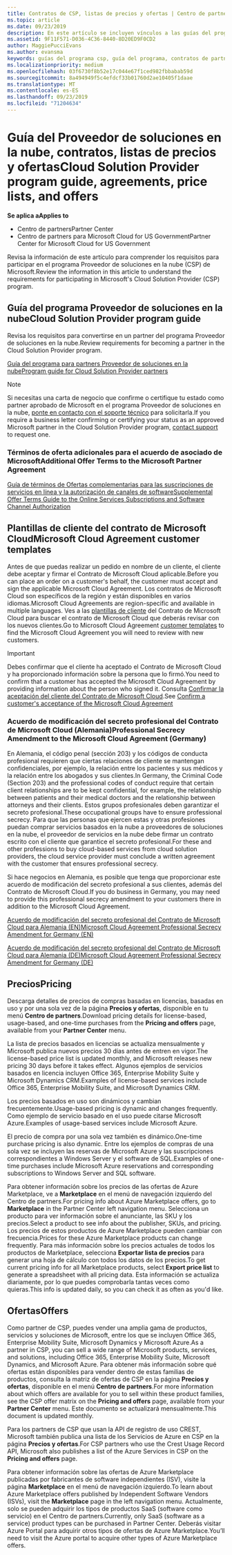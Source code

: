 ```yaml
---
title: Contratos de CSP, listas de precios y ofertas | Centro de partners
ms.topic: article
ms.date: 09/23/2019
description: En este artículo se incluyen vínculos a las guías del programa Proveedor de soluciones en la nube, contratos de partner, contratos de clientes, listas de precios y ofertas.
ms.assetid: 9F11F571-D036-4C36-8440-8D20ED9F0CD2
author: MaggiePucciEvans
ms.author: evansma
keywords: guías del programa csp, guía del programa, contratos de partners, contratos de clientes, listas de precios, ofertas
ms.localizationpriority: medium
ms.openlocfilehash: 03f6730f8b52e17c044e67f1ced982fbbabab59d
ms.sourcegitcommit: 8a494949f5c4efdcf33b01760d2ae10405f1daae
ms.translationtype: MT
ms.contentlocale: es-ES
ms.lasthandoff: 09/23/2019
ms.locfileid: "71204634"
---
```

# <a name="cloud-solution-provider-program-guide-agreements-price-lists-and-offers"></a><span data-ttu-id="808ff-104">Guía del Proveedor de soluciones en la nube, contratos, listas de precios y ofertas</span><span class="sxs-lookup"><span data-stu-id="808ff-104">Cloud Solution Provider program guide, agreements, price lists, and offers</span></span>

<span data-ttu-id="808ff-105">**Se aplica a**</span><span class="sxs-lookup"><span data-stu-id="808ff-105">**Applies to**</span></span>

-  <span data-ttu-id="808ff-106">Centro de partners</span><span class="sxs-lookup"><span data-stu-id="808ff-106">Partner Center</span></span>
-  <span data-ttu-id="808ff-107">Centro de partners para Microsoft Cloud for US Government</span><span class="sxs-lookup"><span data-stu-id="808ff-107">Partner Center for Microsoft Cloud for US Government</span></span>


<span data-ttu-id="808ff-108">Revisa la información de este artículo para comprender los requisitos para participar en el programa Proveedor de soluciones en la nube (CSP) de Microsoft.</span><span class="sxs-lookup"><span data-stu-id="808ff-108">Review the information in this article to understand the requirements for participating in Microsoft's Cloud Solution Provider (CSP) program.</span></span>

## <a name="cloud-solution-provider-program-guide"></a><span data-ttu-id="808ff-109">Guía del programa Proveedor de soluciones en la nube</span><span class="sxs-lookup"><span data-stu-id="808ff-109">Cloud Solution Provider program guide</span></span>

<span data-ttu-id="808ff-110">Revisa los requisitos para convertirse en un partner del programa Proveedor de soluciones en la nube.</span><span class="sxs-lookup"><span data-stu-id="808ff-110">Review requirements for becoming a partner in the Cloud Solution Provider program.</span></span>

[<span data-ttu-id="808ff-111">Guía del programa para partners Proveedor de soluciones en la nube</span><span class="sxs-lookup"><span data-stu-id="808ff-111">Program guide for Cloud Solution Provider partners</span></span>](https://go.microsoft.com/fwlink/p/?LinkId=617100)

>[!Note]
><span data-ttu-id="808ff-112">Si necesitas una carta de negocio que confirme o certifique tu estado como partner aprobado de Microsoft en el programa Proveedor de soluciones en la nube, [ponte en contacto con el soporte técnico](https://partner.microsoft.com/pcv/servicerequests/create) para solicitarla.</span><span class="sxs-lookup"><span data-stu-id="808ff-112">If you require a business letter confirming or certifying your status as an approved Microsoft partner in the Cloud Solution Provider program, [contact support](https://partner.microsoft.com/pcv/servicerequests/create) to request one.</span></span>

### <a name="additional-offer-terms-to-the-microsoft-partner-agreement"></a><span data-ttu-id="808ff-113">Términos de oferta adicionales para el acuerdo de asociado de Microsoft</span><span class="sxs-lookup"><span data-stu-id="808ff-113">Additional Offer Terms to the Microsoft Partner Agreement</span></span>

[<span data-ttu-id="808ff-114">Guía de términos de Ofertas complementarias para las suscripciones de servicios en línea y la autorización de canales de software</span><span class="sxs-lookup"><span data-stu-id="808ff-114">Supplemental Offer Terms Guide to the Online Services Subscriptions and Software Channel Authorization</span></span>](https://query.prod.cms.rt.microsoft.com/cms/api/am/binary/RE3NOo7)

## <a name="microsoft-cloud-agreement-customer-templates"></a><span data-ttu-id="808ff-115">Plantillas de cliente del contrato de Microsoft Cloud</span><span class="sxs-lookup"><span data-stu-id="808ff-115">Microsoft Cloud Agreement customer templates</span></span>

<span data-ttu-id="808ff-116">Antes de que puedas realizar un pedido en nombre de un cliente, el cliente debe aceptar y firmar el Contrato de Microsoft Cloud aplicable.</span><span class="sxs-lookup"><span data-stu-id="808ff-116">Before you can place an order on a customer's behalf, the customer must accept and sign the applicable Microsoft Cloud Agreement.</span></span> <span data-ttu-id="808ff-117">Los contratos de Microsoft Cloud son específicos de la región y están disponibles en varios idiomas.</span><span class="sxs-lookup"><span data-stu-id="808ff-117">Microsoft Cloud Agreements are region-specific and available in multiple languages.</span></span> <span data-ttu-id="808ff-118">Ves a las [plantillas de cliente](agreements.md) del Contrato de Microsoft Cloud para buscar el contrato de Microsoft Cloud que deberás revisar con los nuevos clientes.</span><span class="sxs-lookup"><span data-stu-id="808ff-118">Go to Microsoft Cloud Agreement [customer templates](agreements.md) to find the Microsoft Cloud Agreement you will need to review with new customers.</span></span>

>[!IMPORTANT]
><span data-ttu-id="808ff-119">Debes confirmar que el cliente ha aceptado el Contrato de Microsoft Cloud y ha proporcionado información sobre la persona que lo firmó.</span><span class="sxs-lookup"><span data-stu-id="808ff-119">You need to confirm that a customer has accepted the Microsoft Cloud Agreement by providing information about the person who signed it.</span></span> <span data-ttu-id="808ff-120">Consulta [Confirmar la aceptación del cliente del Contrato de Microsoft Cloud](confirm-consent.md).</span><span class="sxs-lookup"><span data-stu-id="808ff-120">See [Confirm a customer's acceptance of the Microsoft Cloud Agreement](confirm-consent.md)</span></span> 

### <a name="professional-secrecy-amendment-to-the-microsoft-cloud-agreement-germany"></a><span data-ttu-id="808ff-121">Acuerdo de modificación del secreto profesional del Contrato de Microsoft Cloud (Alemania)</span><span class="sxs-lookup"><span data-stu-id="808ff-121">Professional Secrecy Amendment to the Microsoft Cloud Agreement (Germany)</span></span>

<span data-ttu-id="808ff-122">En Alemania, el código penal (sección 203) y los códigos de conducta profesional requieren que ciertas relaciones de cliente se mantengan confidenciales, por ejemplo, la relación entre los pacientes y sus médicos y la relación entre los abogados y sus clientes.</span><span class="sxs-lookup"><span data-stu-id="808ff-122">In Germany, the Criminal Code (Section 203) and the professional codes of conduct require that certain client relationships are to be kept confidential, for example, the relationship between patients and their medical doctors and the relationship between attorneys and their clients.</span></span> <span data-ttu-id="808ff-123">Estos grupos profesionales deben garantizar el secreto profesional.</span><span class="sxs-lookup"><span data-stu-id="808ff-123">These occupational groups have to ensure professional secrecy.</span></span> <span data-ttu-id="808ff-124">Para que las personas que ejercen estas y otras profesiones puedan comprar servicios basados en la nube a proveedores de soluciones en la nube, el proveedor de servicios en la nube debe firmar un contrato escrito con el cliente que garantice el secreto profesional.</span><span class="sxs-lookup"><span data-stu-id="808ff-124">For these and other professions to buy cloud-based services from cloud solution providers, the cloud service provider must conclude a written agreement with the customer that ensures professional secrecy.</span></span>

<span data-ttu-id="808ff-125">Si hace negocios en Alemania, es posible que tenga que proporcionar este acuerdo de modificación del secreto profesional a sus clientes, además del Contrato de Microsoft Cloud.</span><span class="sxs-lookup"><span data-stu-id="808ff-125">If you do business in Germany, you may need to provide this professional secrecy amendment to your customers there in addition to the Microsoft Cloud Agreement.</span></span>

[<span data-ttu-id="808ff-126">Acuerdo de modificación del secreto profesional del Contrato de Microsoft Cloud para Alemania (EN)</span><span class="sxs-lookup"><span data-stu-id="808ff-126">Microsoft Cloud Agreement Professional Secrecy Amendment for Germany (EN)</span></span>](https://go.microsoft.com/fwlink/?linkid=2030827&clcid=0x409)

[<span data-ttu-id="808ff-127">Acuerdo de modificación del secreto profesional del Contrato de Microsoft Cloud para Alemania (DE)</span><span class="sxs-lookup"><span data-stu-id="808ff-127">Microsoft Cloud Agreement Professional Secrecy Amendment for Germany (DE)</span></span>](https://go.microsoft.com/fwlink/?linkid=2030827&clcid=0x407)

## <a name="pricing"></a><span data-ttu-id="808ff-128">Precios</span><span class="sxs-lookup"><span data-stu-id="808ff-128">Pricing</span></span>

<span data-ttu-id="808ff-129">Descarga detalles de precios de compras basadas en licencias, basadas en uso y por una sola vez de la página **Precios y ofertas**, disponible en tu menú **Centro de partners**.</span><span class="sxs-lookup"><span data-stu-id="808ff-129">Download pricing details for license-based, usage-based, and one-time purchases from the **Pricing and offers** page, available from your **Partner Center** menu.</span></span>

<span data-ttu-id="808ff-130">La lista de precios basados en licencias se actualiza mensualmente y Microsoft publica nuevos precios 30 días antes de entren en vigor.</span><span class="sxs-lookup"><span data-stu-id="808ff-130">The license-based price list is updated monthly, and Microsoft releases new pricing 30 days before it takes effect.</span></span> <span data-ttu-id="808ff-131">Algunos ejemplos de servicios basados en licencia incluyen Office 365, Enterprise Mobility Suite y Microsoft Dynamics CRM.</span><span class="sxs-lookup"><span data-stu-id="808ff-131">Examples of license-based services include Office 365, Enterprise Mobility Suite, and Microsoft Dynamics CRM.</span></span> 

<span data-ttu-id="808ff-132">Los precios basados en uso son dinámicos y cambian frecuentemente.</span><span class="sxs-lookup"><span data-stu-id="808ff-132">Usage-based pricing is dynamic and changes frequently.</span></span> <span data-ttu-id="808ff-133">Como ejemplo de servicio basado en el uso puede citarse Microsoft Azure.</span><span class="sxs-lookup"><span data-stu-id="808ff-133">Examples of usage-based services include Microsoft Azure.</span></span>

<span data-ttu-id="808ff-134">El precio de compra por una sola vez también es dinámico.</span><span class="sxs-lookup"><span data-stu-id="808ff-134">One-time purchase pricing is also dynamic.</span></span> <span data-ttu-id="808ff-135">Entre los ejemplos de compras de una sola vez se incluyen las reservas de Microsoft Azure y las suscripciones correspondientes a Windows Server y el software de SQL.</span><span class="sxs-lookup"><span data-stu-id="808ff-135">Examples of one-time purchases include Microsoft Azure reservations and corresponding subscriptions to Windows Server and SQL software.</span></span>

<span data-ttu-id="808ff-136">Para obtener información sobre los precios de las ofertas de Azure Marketplace, ve a **Marketplace** en el menú de navegación izquierdo del Centro de partners.</span><span class="sxs-lookup"><span data-stu-id="808ff-136">For pricing info about Azure Marketplace offers, go to **Marketplace** in the Partner Center left navigation menu.</span></span> <span data-ttu-id="808ff-137">Selecciona un producto para ver información sobre el anunciante, las SKU y los precios.</span><span class="sxs-lookup"><span data-stu-id="808ff-137">Select a product to see info about the publisher, SKUs, and pricing.</span></span> <span data-ttu-id="808ff-138">Los precios de estos productos de Azure Marketplace pueden cambiar con frecuencia.</span><span class="sxs-lookup"><span data-stu-id="808ff-138">Prices for these Azure Marketplace products can change frequently.</span></span> <span data-ttu-id="808ff-139">Para más información sobre los precios actuales de todos los productos de Marketplace, selecciona **Exportar lista de precios** para generar una hoja de cálculo con todos los datos de los precios.</span><span class="sxs-lookup"><span data-stu-id="808ff-139">To get current pricing info for all Marketplace products, select **Export price list** to generate a spreadsheet with all pricing data.</span></span> <span data-ttu-id="808ff-140">Esta información se actualiza diariamente, por lo que puedes comprobarla tantas veces como quieras.</span><span class="sxs-lookup"><span data-stu-id="808ff-140">This info is updated daily, so you can check it as often as you'd like.</span></span>

## <a name="offers"></a><span data-ttu-id="808ff-141">Ofertas</span><span class="sxs-lookup"><span data-stu-id="808ff-141">Offers</span></span>

<span data-ttu-id="808ff-142">Como partner de CSP, puedes vender una amplia gama de productos, servicios y soluciones de Microsoft, entre los que se incluyen Office 365, Enterprise Mobility Suite, Microsoft Dynamics y Microsoft Azure.</span><span class="sxs-lookup"><span data-stu-id="808ff-142">As a partner in CSP, you can sell a wide range of Microsoft products, services, and solutions, including Office 365, Enterprise Mobility Suite, Microsoft Dynamics, and Microsoft Azure.</span></span> <span data-ttu-id="808ff-143">Para obtener más información sobre qué ofertas están disponibles para vender dentro de estas familias de productos, consulta la matriz de ofertas de CSP en la página **Precios y ofertas**, disponible en el menú **Centro de partners**.</span><span class="sxs-lookup"><span data-stu-id="808ff-143">For more information about which offers are available for you to sell within these product families, see the CSP offer matrix on the **Pricing and offers** page, available from your **Partner Center** menu.</span></span> <span data-ttu-id="808ff-144">Este documento se actualizará mensualmente.</span><span class="sxs-lookup"><span data-stu-id="808ff-144">This document is updated monthly.</span></span>

<span data-ttu-id="808ff-145">Para los partners de CSP que usan la API de registro de uso CREST, Microsoft también publica una lista de los Servicios de Azure en CSP en la página **Precios y ofertas**.</span><span class="sxs-lookup"><span data-stu-id="808ff-145">For CSP partners who use the Crest Usage Record API, Microsoft also publishes a list of the Azure Services in CSP on the **Pricing and offers** page.</span></span>

<span data-ttu-id="808ff-146">Para obtener información sobre las ofertas de Azure Marketplace publicadas por fabricantes de software independientes (ISV), visite la página **Marketplace** en el menú de navegación izquierdo.</span><span class="sxs-lookup"><span data-stu-id="808ff-146">To learn about Azure Marketplace offers published by Independent Software Vendors  (ISVs), visit the **Marketplace** page in the left navigation menu.</span></span> <span data-ttu-id="808ff-147">Actualmente, solo se pueden adquirir los tipos de productos SaaS (software como servicio) en el Centro de partners.</span><span class="sxs-lookup"><span data-stu-id="808ff-147">Currently, only SaaS (software as a service) product types can be purchased in Partner Center.</span></span> <span data-ttu-id="808ff-148">Deberás visitar Azure Portal para adquirir otros tipos de ofertas de Azure Marketplace.</span><span class="sxs-lookup"><span data-stu-id="808ff-148">You’ll need to visit the Azure portal to acquire other types of Azure Marketplace offers.</span></span>
